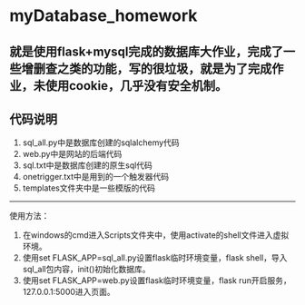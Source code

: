 ﻿# myDatabase_homework
就是使用flask+mysql完成的数据库大作业，完成了一些增删查之类的功能，写的很垃圾，就是为了完成作业，未使用cookie，几乎没有安全机制。
-----------------------------------------------------------------
## 代码说明
1. sql_all.py中是数据库创建的sqlalchemy代码
2. web.py中是网站的后端代码
3. sql.txt中是数据库创建的原生sql代码
4. onetrigger.txt中是用到的一个触发器代码
5. templates文件夹中是一些模版的代码
-----------------------------------------------------------------
使用方法：
1. 在windows的cmd进入Scripts文件夹中，使用activate的shell文件进入虚拟环境。
2. 使用set FLASK_APP=sql_all.py设置flask临时环境变量，flask shell，导入sql_all包内容，init()初始化数据库。
3. 使用set FLASK_APP=web.py设置flask临时环境变量，flask run开启服务，127.0.0.1:5000进入页面。